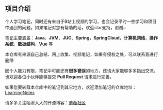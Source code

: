 ## 项目介绍

个人学习笔记，同时还有来自于B站上视频的学习，也会记录平时一些学习和项目中遇到的问题，如果笔记对您有帮助的话，欢迎star支持，谢谢~

笔记主要涵盖：**Java**，**JVM**、**JUC**、**Spring**，**SpringCloud**，**计算机网络**，**操作系统**，**数据结构**，**Vue** 等

本仓库有来源自己总结、网上收集、视频笔记，如果有侵权之处，可以联系我进行删除

因个人能力有限，笔记中可能还有**很多错误**的地方，还请大家能够多多指出交流，也欢迎各位小伙伴能够提交 **Pull Request** 请求进行完善。

如果您要转载本仓库中的笔记到其它地方，欢迎添加笔记的仓库地址：[LearningNotes](https://github.com/zhou999264/zhou999264.github.io)

请多多关注陌溪大大的开源博客：[蘑菇社区](http://www.moguit.cn/#/)

<br><br><br><br><br><br><br><br><br><br><br><br><br><br><br><br><br><br><br><br>  



































